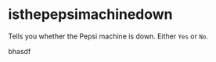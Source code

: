 # isthepepsimachinedown

Tells you whether the Pepsi machine is down. Either `Yes` or `No`.

bhasdf
